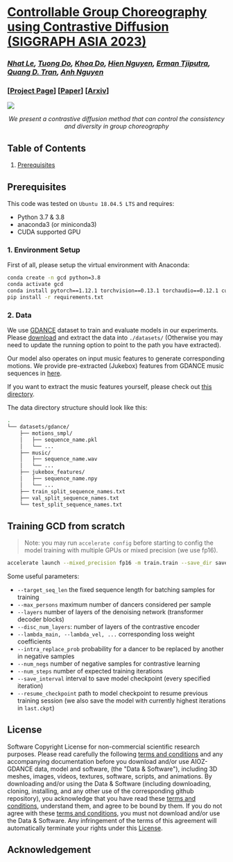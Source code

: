 

# [Controllable Group Choreography using Contrastive Diffusion (SIGGRAPH ASIA 2023)](https://openaccess.thecvf.com/content/CVPR2023/papers/Le_Music-Driven_Group_Choreography_CVPR_2023_paper.pdf)
### *[Nhat Le](https://minhnhatvt.github.io/), [Tuong Do](https://scholar.google.com/citations?user=qCcSKkMAAAAJ&hl=en), [Khoa Do](https://aioz-ai.github.io/GCD/), [Hien Nguyen](https://aioz-ai.github.io/GCD/), [Erman Tjiputra](https://sg.linkedin.com/in/erman-tjiputra), [Quang D. Tran](https://scholar.google.com/citations?user=DbAThEgAAAAJ&hl=en), [Anh Nguyen](https://cgi.csc.liv.ac.uk/~anguyen/)*
### [[Project Page](https://aioz-ai.github.io/GCD/)] [[Paper](https://dl.acm.org/doi/abs/10.1145/3618356)] [[Arxiv](https://arxiv.org/abs/2310.18986)]



![](https://aioz-ai.github.io/GCD/static/figures/Intro.png)*<center> We present a contrastive diffusion method that can control the consistency and diversity in group choreography </center>*


## Table of Contents
1. [Prerequisites](#prerequisites)


## Prerequisites

This code was tested on `Ubuntu 18.04.5 LTS` and requires:

* Python 3.7 & 3.8
* anaconda3 (or miniconda3)
* CUDA supported GPU 

### 1. Environment Setup
First of all, please setup the virtual environment with Anaconda:
```bash
conda create -n gcd python=3.8
conda activate gcd
conda install pytorch==1.12.1 torchvision==0.13.1 torchaudio==0.12.1 cudatoolkit=11.3 -c pytorch
pip install -r requirements.txt
```

<!-- ### Body Model

Our code relies on [SMPL](https://smpl.is.tue.mpg.de/) as the body model. You can download our processed version from [here](). -->

### 2. Data

We use [GDANCE](https://github.com/aioz-ai/AIOZ-GDANCE) dataset to train and evaluate models in our experiments. Please [download](https://vision.aioz.io/f/430eb9d90552480e8b4e/?dl=1) and extract the data into `./datasets/` (Otherwise you may need to update the running option to point to the path you have extracted).

Our model also operates on input music features to generate corresponding motions. We provide pre-extracted (Jukebox) features from GDANCE music sequences in [here](). 

If you want to extract the music features yourself, please check out [this directory]().

The data directory structure should look like this:
```bash
.
└── datasets/gdance/
    ├── motions_smpl/
    │   ├── sequence_name.pkl
    │   └── ...
    ├── music/
    │   ├── sequence_name.wav
    │   └── ...
    ├── jukebox_features/
    │   ├── sequence_name.npy
    │   └── ...
    ├── train_split_sequence_names.txt
    ├── val_split_sequence_names.txt
    └── test_split_sequence_names.txt
```


## Training GCD from scratch
> Note: you may run `accelerate config` before starting to config the model training with multiple GPUs or mixed precision (we use fp16).



```bash
accelerate launch --mixed_precision fp16 -m train.train --save_dir save_ckpt/gcd --datapath "datasets/gdance" --split_file "train_split_sequence_names.txt" --music_extra_token --target_seq_len 150 --max_persons 5 --layers 5 --cond_mask_prob 0.2 --lambda_main 1.0 --lambda_vel 1.0 --lambda_rcxyz 1.0 --lambda_fc 5.0  --lambda_contrastive 0.00001 --use_film --use_style --disc_num_layers 2 --disc_time_aware --intra_replace_prob 0.5 --num_negs 8 --batch_size 32 --num_workers 8 --overwrite --optim Adan --lr 1e-4 --weight_decay 0.02 --num_steps 1000000 --log_interval 20 --save_interval 10000 --resume_checkpoint ""
```


Some useful parameters:
* `--target_seq_len` the fixed sequence length for batching samples for training
* `--max_persons` maximum number of dancers considered per sample
* `--layers` number of layers of the denoising network (transformer decoder blocks)
* `--disc_num_layers`: number of layers of the contrastive encoder
* `--lambda_main, --lambda_vel, ...` corresponding loss weight coefficients
* `--intra_replace_prob` probability for a dancer to be replaced by another in negative samples
* `--num_negs` number of negative samples for contrastive learning
* `--num_steps` number of expected training iterations
* `--save_interval` interval to save model checkpoint (every specified iteration)
* `--resume_checkpoint` path to model checkpoint to resume previous training session (we also save the model with currently highest iterations in `last.ckpt`)






<!-- ## Citation
```
@inproceedings{aiozGdance,
    author    = {Le, Nhat and Pham, Thang and Do, Tuong and Tjiputra, Erman and Tran, Quang D. and Nguyen, Anh},
    title     = {Music-Driven Group Choreography},
    journal   = {CVPR},
    year      = {2023},
}		
``` -->

## License
Software Copyright License for non-commercial scientific research purposes.
Please read carefully the following [terms and conditions](LICENSE) and any accompanying
documentation before you download and/or use AIOZ-GDANCE data, model and
software, (the "Data & Software"), including 3D meshes, images, videos,
textures, software, scripts, and animations. By downloading and/or using the
Data & Software (including downloading, cloning, installing, and any other use
of the corresponding github repository), you acknowledge that you have read
these [terms and conditions](LICENSE), understand them, and agree to be bound by them. If
you do not agree with these [terms and conditions](LICENSE), you must not download and/or
use the Data & Software. Any infringement of the terms of this agreement will
automatically terminate your rights under this [License](LICENSE).


## Acknowledgement


